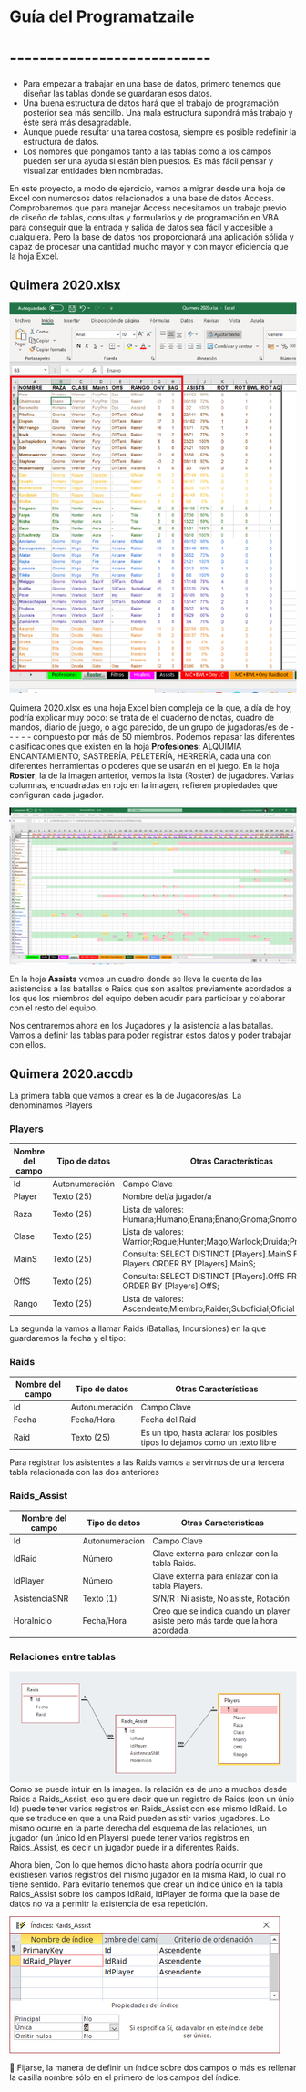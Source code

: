 # Guía del Programatzaile
# ---------------------------

* Para empezar a trabajar en una base de datos, primero tenemos que diseñar las tablas donde se guardaran esos datos.
* Una buena estructura de datos hará que el trabajo de programación posterior sea más sencillo. Una mala estructura supondrá más trabajo y éste será más desagradable.
* Aunque puede resultar una tarea costosa, siempre es posible redefinir la estructura de datos. 
* Los nombres que pongamos tanto a las tablas como a los campos pueden ser una ayuda si están bien puestos. Es más fácil pensar y visualizar entidades bien nombradas.

En este proyecto, a modo de ejercicio, vamos a migrar desde una hoja de Excel con numerosos datos relacionados a una base de datos Access. Comprobaremos que para manejar Access necesitamos un trabajo previo de diseño de tablas, consultas y formularios y de programación en VBA para conseguir que la entrada y salida de datos sea fácil y accesible a cualquiera. Pero la base de datos nos proporcionará una aplicación sólida y capaz de procesar una cantidad mucho mayor y con mayor eficiencia que la hoja Excel.

## Quimera 2020.xlsx
![Roster](/images/Roster.png)

Quimera 2020.xlsx es una hoja Excel bien compleja de la que, a día de hoy, podría explicar muy poco: se trata de el cuaderno de notas, cuadro de mandos, diario de juego, o algo parecido, de un grupo de jugadoras/es de - - - - - compuesto por más de 50 miembros. Podemos repasar las diferentes clasificaciones que existen en la hoja **Profesiones**: ALQUIMIA ENCANTAMIENTO, SASTRERÍA, PELETERÍA, HERRERÍA, cada una con diferentes herramientas o poderes que se usarán en el juego.
En la hoja **Roster**, la de la imagen anterior, vemos la lista (Roster) de jugadores. Varias columnas, encuadradas en rojo en la imagen, refieren propiedades que configuran cada jugador. 

![Assists](/images/Assists.png)

En la hoja **Assists** vemos un cuadro donde se lleva la cuenta de las asistencias a las batallas o Raids que son asaltos previamente acordados a los que los miembros del equipo deben acudir para participar y colaborar con el resto del equipo. 

Nos centraremos ahora en los Jugadores y la asistencia a las batallas. Vamos a definir las tablas para poder registrar estos datos y poder trabajar con ellos.

## Quimera 2020.accdb

La primera tabla que vamos a crear es la de Jugadores/as. La denominamos Players

### Players
Nombre del campo | Tipo de datos | Otras Características
------------ | ------------- | -------------
Id | Autonumeración | Campo Clave
Player | Texto (25) | Nombre del/a jugador/a
Raza | Texto (25) | Lista de valores: Humana;Humano;Enana;Enano;Gnoma;Gnomo;Elfa, Elfo
Clase | Texto (25) | Lista de valores: Warrior;Rogue;Hunter;Mago;Warlock;Druida;Priest;Paladin
MainS | Texto (25) | Consulta: SELECT DISTINCT [Players].MainS FROM Players ORDER BY [Players].MainS; 
OffS | Texto (25) | Consulta: SELECT DISTINCT [Players].OffS FROM Players ORDER BY [Players].OffS; 
Rango | Texto (25) | Lista de valores: Ascendente;Miembro;Raider;Suboficial;Oficial

La segunda la vamos a llamar Raids (Batallas, Incursiones) en la que guardaremos la fecha y el tipo:

### Raids
Nombre del campo | Tipo de datos | Otras Características
------------ | ------------- | -------------
Id | Autonumeración | Campo Clave
Fecha | Fecha/Hora | Fecha del Raid
Raid | Texto (25) | Es un tipo, hasta aclarar los posibles tipos lo dejamos como un texto libre

Para registrar los asistentes a las Raids vamos a servirnos de una tercera tabla relacionada con las dos anteriores

### Raids_Assist
Nombre del campo | Tipo de datos | Otras Características
------------ | ------------- | -------------
Id | Autonumeración | Campo Clave
IdRaid | Número | Clave externa para enlazar con la tabla Raids.
IdPlayer | Número | Clave externa para enlazar con la tabla Players.
AsistenciaSNR | Texto (1) | S/N/R : Ní asiste, No asiste, Rotación
HoraInicio | Fecha/Hora | Creo que se indica cuando un player asiste pero más tarde que la hora acordada.

### Relaciones entre tablas

![Relaciones](/images/RelacionesTablas.png)
Como se puede intuir en la imagen. la relación es de uno a muchos desde Raids a Raids_Assist, eso quiere decir que un registro de Raids (con un únio Id) puede tener varios registros en Raids_Assist con ese mismo IdRaid. Lo que se traduce en que a una Raid pueden asistir varios jugadores. Lo mismo ocurre en la parte derecha del esquema de las relaciones, un jugador (un único Id en Players) puede tener varios registros en Raids_Assist, es decir un jugador puede ir a diferentes Raids.

Ahora bien, Con lo que hemos dicho hasta ahora podría ocurrir que existiesen varios registros del mismo jugador en la misma Raid, lo cual no tiene sentido. Para evitarlo tenemos que crear un índice único en la tabla Raids_Assist sobre los campos IdRaid, IdPlayer de forma que la base de datos no va a permitr la existencia de esa repetición.

![Índice Único](/images/IndiceUnico.png)

:eyes: Fijarse, la manera de definir un índice sobre dos campos o más es rellenar la casilla nombre sólo en el primero de los campos del índice.
